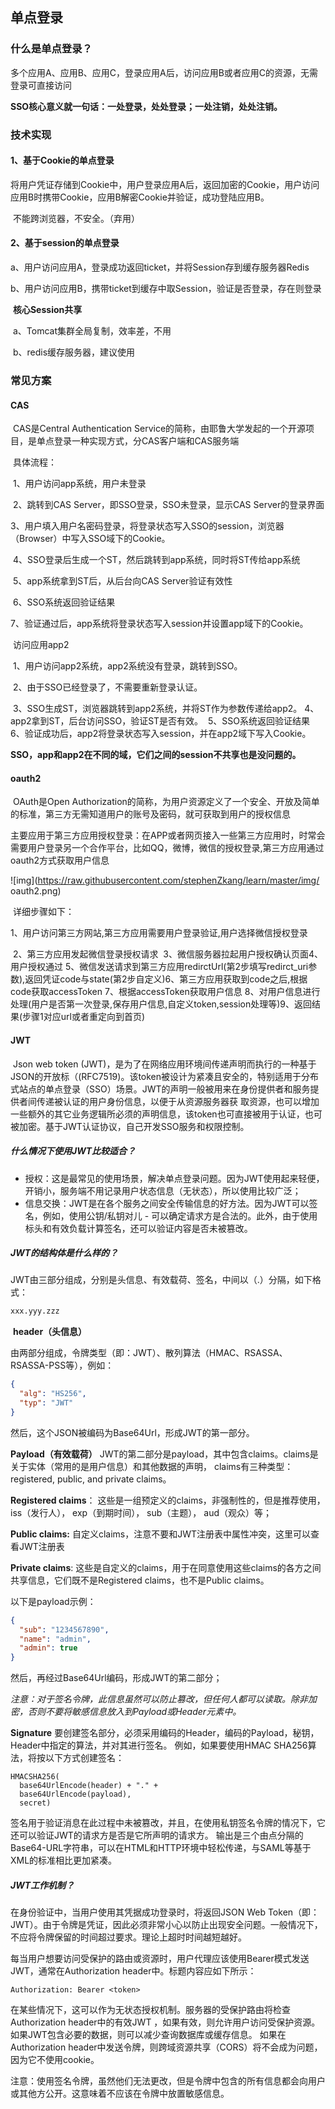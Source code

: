 ## 单点登录

### 什么是单点登录？

​	多个应用A、应用B、应用C，登录应用A后，访问应用B或者应用C的资源，无需登录可直接访问

​	**SSO核心意义就一句话：一处登录，处处登录；一处注销，处处注销。**

### 技术实现

#### 1、基于Cookie的单点登录

​	将用户凭证存储到Cookie中，用户登录应用A后，返回加密的Cookie，用户访问应用B时携带Cookie，应用B解密Cookie并验证，成功登陆应用B。

​	不能跨浏览器，不安全。（弃用）

#### 2、基于session的单点登录

​	a、用户访问应用A，登录成功返回ticket，并将Session存到缓存服务器Redis

​	b、用户访问应用B，携带ticket到缓存中取Session，验证是否登录，存在则登录

​	**核心Session共享**

​		a、Tomcat集群全局复制，效率差，不用

​		b、redis缓存服务器，建议使用



### 常见方案

#### CAS

​	CAS是Central Authentication Service的简称，由耶鲁大学发起的一个开源项目，是单点登录一种实现方式，分CAS客户端和CAS服务端

​	具体流程：

​		1、用户访问app系统，用户未登录

​		2、跳转到CAS Server，即SSO登录，SSO未登录，显示CAS Server的登录界面

​		3、用户填入用户名密码登录，将登录状态写入SSO的session，浏览器（Browser）中写入SSO域下的Cookie。

​		4、SSO登录后生成一个ST，然后跳转到app系统，同时将ST传给app系统

​		5、app系统拿到ST后，从后台向CAS Server验证有效性

​		6、SSO系统返回验证结果

​		7、验证通过后，app系统将登录状态写入session并设置app域下的Cookie。

​	访问应用app2

​		1、用户访问app2系统，app2系统没有登录，跳转到SSO。

​		2、由于SSO已经登录了，不需要重新登录认证。

​		3、SSO生成ST，浏览器跳转到app2系统，并将ST作为参数传递给app2。
​		4、app2拿到ST，后台访问SSO，验证ST是否有效。
​		5、SSO系统返回验证结果
​		6、验证成功后，app2将登录状态写入session，并在app2域下写入Cookie。
​		

​	**SSO，app和app2在不同的域，它们之间的session不共享也是没问题的。**

#### oauth2

​	OAuth是Open Authorization的简称，为用户资源定义了一个安全、开放及简单的标准，第三方无需知道用户的账号及密码，就可获取到用户的授权信息

​	主要应用于第三方应用授权登录：在APP或者网页接入一些第三方应用时，时常会需要用户登录另一个合作平台，比如QQ，微博，微信的授权登录,第三方应用通过oauth2方式获取用户信息

![img](https://raw.githubusercontent.com/stephenZkang/learn/master/img/	oauth2.png)

​	详细步骤如下：

​		1、用户访问第三方网站,第三方应用需要用户登录验证,用户选择微信授权登录

​		2、第三方应用发起微信登录授权请求
​		3、微信服务器拉起用户授权确认页面
​		4、用户授权通过
​		5、微信发送请求到第三方应用redirctUrl(第2步填写redirct_uri参数),返回凭证code与state(第2步自定义)
​		6、第三方应用获取到code之后,根据code获取accessToken
​		7、根据accessToken获取用户信息
​		8、对用户信息进行处理(用户是否第一次登录,保存用户信息,自定义token,session处理等)
​		9、返回结果(步骤1对应url或者重定向到首页)

#### JWT

​		Json web token (JWT)，是为了在网络应用环境间传递声明而执行的一种基于JSON的开放标（(RFC7519)。该token被设计为紧凑且安全的，特别适用于分布式站点的单点登录（SSO）场景。JWT的声明一般被用来在身份提供者和服务提供者间传递被认证的用户身份信息，以便于从资源服务器获	取资源，也可以增加一些额外的其它业务逻辑所必须的声明信息，该token也可直接被用于认证，也可被加密。
​		基于JWT认证协议，自己开发SSO服务和权限控制。

##### 什么情况下使用JWT比较适合？

- 授权：这是最常见的使用场景，解决单点登录问题。因为JWT使用起来轻便，开销小，服务端不用记录用户状态信息（无状态），所以使用比较广泛；
- 信息交换：JWT是在各个服务之间安全传输信息的好方法。因为JWT可以签名，例如，使用公钥/私钥对儿 - 可以确定请求方是合法的。此外，由于使用标头和有效负载计算签名，还可以验证内容是否未被篡改。

##### JWT的结构体是什么样的？

​	JWT由三部分组成，分别是头信息、有效载荷、签名，中间以（.）分隔，如下格式：

```xml
xxx.yyy.zzz
```

​	**header（头信息）**

​	由两部分组成，令牌类型（即：JWT）、散列算法（HMAC、RSASSA、RSASSA-PSS等），例如：

```json
{
  "alg": "HS256",
  "typ": "JWT"
}
```

然后，这个JSON被编码为Base64Url，形成JWT的第一部分。

**Payload（有效载荷）**
JWT的第二部分是payload，其中包含claims。claims是关于实体（常用的是用户信息）和其他数据的声明，	claims有三种类型： registered, public, and private claims。

**Registered claims**： 这些是一组预定义的claims，非强制性的，但是推荐使用， iss（发行人）， exp（到期时间）， sub（主题）， aud（观众）等；

**Public claims:** 自定义claims，注意不要和JWT注册表中属性冲突，这里可以查看JWT注册表

**Private claims**: 这些是自定义的claims，用于在同意使用这些claims的各方之间共享信息，它们既不是Registered claims，也不是Public claims。

以下是payload示例：

```json
{
  "sub": "1234567890",
  "name": "admin",
  "admin": true
}
```

然后，再经过Base64Url编码，形成JWT的第二部分；

*注意：对于签名令牌，此信息虽然可以防止篡改，但任何人都可以读取。除非加密，否则不要将敏感信息放入到Payload或Header元素中。*

**Signature**
要创建签名部分，必须采用编码的Header，编码的Payload，秘钥，Header中指定的算法，并对其进行签名。
例如，如果要使用HMAC SHA256算法，将按以下方式创建签名：

```shell
HMACSHA256(
  base64UrlEncode(header) + "." +
  base64UrlEncode(payload),
  secret)
```

签名用于验证消息在此过程中未被篡改，并且，在使用私钥签名令牌的情况下，它还可以验证JWT的请求方是否是它所声明的请求方。
输出是三个由点分隔的Base64-URL字符串，可以在HTML和HTTP环境中轻松传递，与SAML等基于XML的标准相比更加紧凑。

##### JWT工作机制？

在身份验证中，当用户使用其凭据成功登录时，将返回JSON Web Token（即：JWT）。由于令牌是凭证，因此必须非常小心以防止出现安全问题。一般情况下，不应将令牌保留的时间超过要求。理论上超时时间越短越好。

每当用户想要访问受保护的路由或资源时，用户代理应该使用Bearer模式发送JWT，通常在Authorization header中。标题内容应如下所示：

```shell
Authorization: Bearer <token>
```

在某些情况下，这可以作为无状态授权机制。服务器的受保护路由将检查Authorization header中的有效JWT ，如果有效，则允许用户访问受保护资源。如果JWT包含必要的数据，则可以减少查询数据库或缓存信息。
如果在Authorization header中发送令牌，则跨域资源共享（CORS）将不会成为问题，因为它不使用cookie。

注意：使用签名令牌，虽然他们无法更改，但是令牌中包含的所有信息都会向用户或其他方公开。这意味着不应该在令牌中放置敏感信息。

